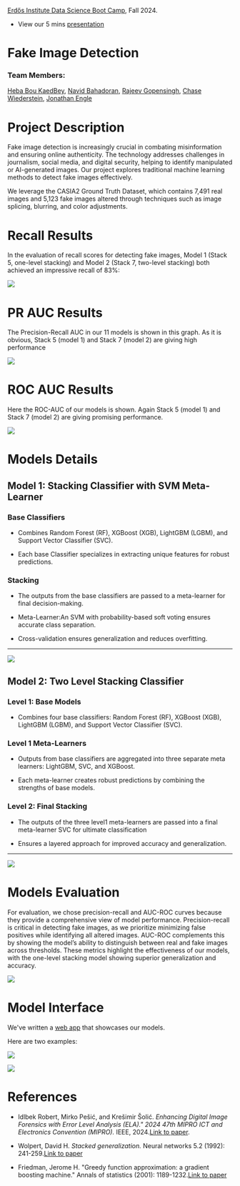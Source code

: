 [Erdős Institute Data Science Boot Camp](https://github.com/TheErdosInstitute/data-science-fall-2024), Fall 2024.

- View our 5 mins [presentation](https://www.erdosinstitute.org/project-database/fall-2024/fake-news-image-detection)

<h1>Fake Image Detection</h1>

<h3>Team Members:</h3>

[Heba Bou KaedBey](https://github.com/hebabkb), [Navid Bahadoran](https://github.com/navidbahadoran), [Rajeev Gopensingh](https://github.com/RajeevGopeesingh), [Chase Wiederstein](https://github.com/ChaseWiederstein), [Jonathan Engle](https://github.com/J3ngle)

<h1>Project Description</h1>

Fake image detection is increasingly crucial in combating misinformation and ensuring online authenticity. The technology addresses challenges in journalism, social media, and digital security, helping to identify manipulated or AI-generated images. Our project explores traditional machine learning methods to detect fake images effectively.

We leverage the CASIA2 Ground Truth Dataset, which contains 7,491 real images and 5,123 fake images altered through techniques such as image splicing, blurring, and color adjustments.

<h1>Recall Results</h1>

In the evaluation of recall scores for detecting fake images, Model 1 (Stack 5, one-level stacking) and Model 2 (Stack 7, two-level stacking) both achieved an impressive recall of 83%:

![](https://github.com/hebabkb/FakevsReal/blob/main/Presentation_Images/Recall%20Scores.png)

<h1>PR AUC Results</h1>

The Precision-Recall AUC in our 11 models is shown in this graph. As it is obvious, Stack 5 (model 1) and Stack 7 (model 2) are giving high performance

![](https://github.com/hebabkb/FakevsReal/blob/main/Presentation_Images/PR%20AUC%20Scores.png)

<h1>ROC AUC Results</h1>

Here the ROC-AUC of our models is shown. Again Stack 5 (model 1) and Stack 7 (model 2) are giving promising performance.

![](https://github.com/hebabkb/FakevsReal/blob/main/Presentation_Images/ROC-AUC%20Scores.png)


<h1>Models Details</h1>

<h2>Model 1: Stacking Classifier with SVM Meta-Learner</h2>

<h3>Base Classifiers</h3>

- Combines Random Forest (RF), XGBoost (XGB), LightGBM (LGBM), and Support Vector Classifier (SVC).

- Each base Classifier specializes in extracting unique features for robust predictions.

<h3>Stacking</h3>

- The outputs from the base classifiers are passed to a meta-learner for final decision-making.

- Meta-Learner:An SVM with probability-based soft voting ensures accurate class separation.
  
- Cross-validation ensures generalization and reduces overfitting.

---
![](https://github.com/hebabkb/FakevsReal/blob/main/Presentation_Images/One%20Level%20Stacking%20Model.png)

<h2>Model 2: Two Level Stacking Classifier</h2>

<h3>Level 1: Base Models</h3>

- Combines four base classifiers: Random Forest (RF), XGBoost (XGB), LightGBM (LGBM), and Support Vector Classifier (SVC).
  
<h3> Level 1 Meta-Learners</h3>

- Outputs from base classifiers are aggregated into three separate meta learners: LightGBM, SVC, and XGBoost.

- Each meta-learner creates robust predictions by combining the strengths of base models.

<h3> Level 2: Final Stacking</h3>

- The outputs of the three level1 meta-learners are passed into a final meta-learner SVC for ultimate classification

- Ensures a layered approach for improved accuracy and generalization.
  
---
![](https://github.com/hebabkb/FakevsReal/blob/main/Presentation_Images/Two%20Level%20Stacking%20Model.png)

<h1>Models Evaluation</h1>

For evaluation, we chose precision-recall and AUC-ROC curves because they provide a comprehensive view of model performance. Precision-recall is critical in detecting fake images, as we prioritize minimizing false positives while identifying all altered images. AUC-ROC complements this by showing the model’s ability to distinguish between real and fake images across thresholds. These metrics highlight the effectiveness of our models, with the one-level stacking model showing superior generalization and accuracy.


![](https://github.com/hebabkb/FakevsReal/blob/main/Presentation_Images/Models%20Evaluation.png)

<h1>Model Interface</h1>

We've written a [web app](https://huggingface.co/spaces/HebaBouKaedBey/TamperedImageDetection) that showcases our models.

Here are two examples:

![](https://github.com/hebabkb/FakevsReal/blob/main/Presentation_Images/AIvsReal-example1.png)

![](https://github.com/hebabkb/FakevsReal/blob/main/Presentation_Images/AIvsReal-example2.png)


<h1>References</h1>

- Idlbek Robert, Mirko Pešić, and Krešimir Šolić. *Enhancing Digital Image Forensics with Error Level Analysis (ELA)." 2024 47th MIPRO ICT and Electronics Convention (MIPRO).* IEEE, 2024.[Link to paper](https://ieeexplore.ieee.org/stamp/stamp.jsp?tp=&arnumber=10569232).
  
- Wolpert, David H. *Stacked generalization.* Neural networks 5.2 (1992): 241-259.[Link to paper](http://www.machine-learning.martinsewell.com/ensembles/stacking/Wolpert1992.pdf)

- Friedman, Jerome H. "Greedy function approximation: a gradient boosting machine." Annals of statistics (2001): 1189-1232.[Link to paper](https://www.jstor.org/stable/pdf/2699986.pdf)

